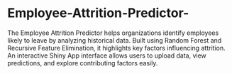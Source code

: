# Employee-Attrition-Predictor-
The Employee Attrition Predictor helps organizations identify employees likely to leave by analyzing historical data. Built using Random Forest and Recursive Feature Elimination, it highlights key factors influencing attrition. An interactive Shiny App interface allows users to upload data, view predictions, and explore contributing factors easily.

